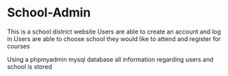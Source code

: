 # School-Admin
This is a school district website
Users are able to create an account and log in
Users are able to choose school they would like to attend and register for courses

Using a phpmyadmin mysql database all information regarding users and school is stored
 
